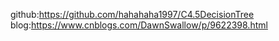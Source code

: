 github:https://github.com/hahahaha1997/C4.5DecisionTree
blog:https://www.cnblogs.com/DawnSwallow/p/9622398.html
